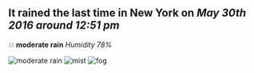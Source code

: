 ## It rained the last time in New York on *May 30th 2016 around 12:51 pm*
💧💧  **moderate rain** *Humidity 78%*

![moderate rain](http://openweathermap.org/img/w/10d.png) ![mist](http://openweathermap.org/img/w/50d.png) ![fog](http://openweathermap.org/img/w/50d.png)
